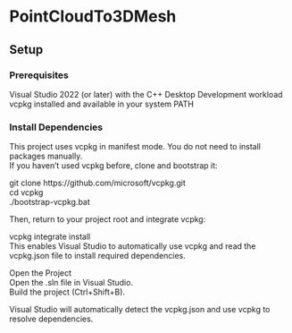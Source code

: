 # PointCloudTo3DMesh

## Setup
### Prerequisites
  <p>Visual Studio 2022 (or later) with the C++ Desktop Development workload<br>  
  vcpkg installed and available in your system PATH</p>
  
### Install Dependencies

  <p>This project uses vcpkg in manifest mode. You do not need to install packages manually.<br>  
  If you haven’t used vcpkg before, clone and bootstrap it:</p>
  
  <p>git clone https://github.com/microsoft/vcpkg.git<br>
  cd vcpkg<br>  
  ./bootstrap-vcpkg.bat</p>

  <p>Then, return to your project root and integrate vcpkg:</p>

  <p>vcpkg integrate install<br>
  This enables Visual Studio to automatically use vcpkg and read the vcpkg.json file to install required dependencies.</p>

  <p>Open the Project<br>
  Open the .sln file in Visual Studio.<br>
  Build the project (Ctrl+Shift+B).</p>

  <p>Visual Studio will automatically detect the vcpkg.json and use vcpkg to resolve dependencies.</p>
